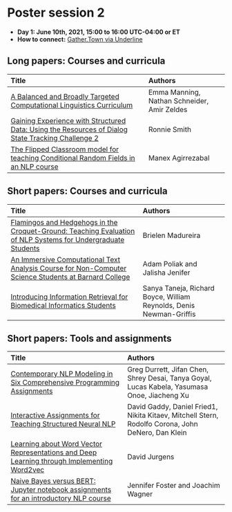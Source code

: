 # Poster session 2
- **Day 1: June 10th, 2021, 15:00 to 16:00 UTC-04:00 or ET**
- **How to connect:** [Gather.Town via Underline](https://underline.io/events/122/lounge)

## Long papers: Courses and curricula 

| Title              |     Authors                          |
| :---------------- | :------------------------------   | 
| [A Balanced and Broadly Targeted Computational Linguistics Curriculum](../papers/submission30.md) | Emma Manning, Nathan Schneider, Amir Zeldes | 
| [Gaining Experience with Structured Data: Using the Resources of Dialog State Tracking Challenge 2](../papers/submission22.md) | Ronnie Smith |
| [The Flipped Classroom model for teaching Conditional Random Fields in an NLP course](../papers/submission25.md) | Manex Agirrezabal |


## Short papers: Courses and curricula 

| Title              |     Authors                          |
| :---------------- | :------------------------------   | 
| [Flamingos and Hedgehogs in the Croquet-Ground: Teaching Evaluation of NLP Systems for Undergraduate Students](../teaching_material/submission12.md) | Brielen Madureira |
| [An Immersive Computational Text Analysis Course for Non-Computer Science Students at Barnard College](../teaching_material/submission32.md) | Adam Poliak and Jalisha Jenifer |
| [Introducing Information Retrieval for Biomedical Informatics Students](../teaching_material/submission29.md) | Sanya Taneja, Richard Boyce, William Reynolds, Denis Newman-Griffis |


## Short papers: Tools and assignments

| Title              |     Authors                          |
| :---------------- | :------------------------------   | 
| [Contemporary NLP Modeling in Six Comprehensive Programming Assignments](../teaching_material/submission18.md) | Greg Durrett, Jifan Chen, Shrey Desai, Tanya Goyal, Lucas Kabela, Yasumasa Onoe, Jiacheng Xu |
| [Interactive Assignments for Teaching Structured Neural NLP](../teaching_material/submission27.md) | David Gaddy, Daniel Fried1, Nikita Kitaev, Mitchell Stern, Rodolfo Corona, John DeNero, Dan Klein |
| [Learning about Word Vector Representations and Deep Learning through Implementing Word2vec](../teaching_material/submission35.md) | David Jurgens |
| [Naive Bayes versus BERT: Jupyter notebook assignments for an introductory NLP course](../teaching_material/submission37.md) | Jennifer Foster and Joachim Wagner |
